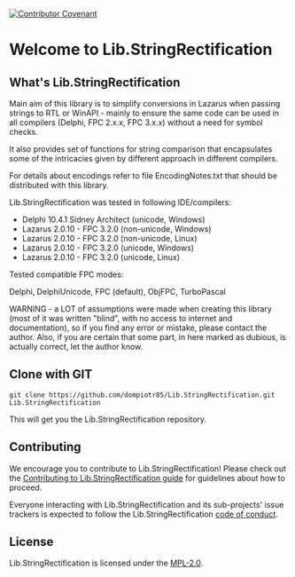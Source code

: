 [![Contributor Covenant](https://img.shields.io/badge/Contributor%20Covenant-v2.0%20adopted-ff69b4.svg)](code_of_conduct.md)

# Welcome to Lib.StringRectification

## What's Lib.StringRectification

Main aim of this library is to simplify conversions in Lazarus when passing strings to RTL
or WinAPI - mainly to ensure the same code can be used in all compilers (Delphi, FPC 2.x.x,
FPC 3.x.x) without a need for symbol checks.

It also provides set of functions for string comparison that encapsulates some of the
intricacies given by different approach in different compilers.

For details about encodings refer to file EncodingNotes.txt that should be distributed with
this library.

Lib.StringRectification was tested in following IDE/compilers:

- Delphi 10.4.1 Sidney Architect (unicode, Windows)
- Lazarus 2.0.10 - FPC 3.2.0 (non-unicode, Windows)
- Lazarus 2.0.10 - FPC 3.2.0 (non-unicode, Linux)
- Lazarus 2.0.10 - FPC 3.2.0 (unicode, Windows)
- Lazarus 2.0.10 - FPC 3.2.0 (unicode, Linux)

Tested compatible FPC modes:

Delphi, DelphiUnicode, FPC (default), ObjFPC, TurboPascal

WARNING - a LOT of assumptions were made when creating this library (most of it was written
"blind", with no access to internet and documentation), so if you find any error or mistake,
please contact the author.
Also, if you are certain that some part, in here marked as dubious, is actually correct,
let the author know.

## Clone with GIT

```
git clone https://github.com/dompiotr85/Lib.StringRectification.git Lib.StringRectification
```

This will get you the Lib.StringRectification repository.

## Contributing

We encourage you to contribute to Lib.StringRectification! Please check out the
[Contributing to Lib.StringRectification guide](./CONTRIBUTING.md) for guidelines
about how to proceed.

Everyone interacting with Lib.StringRectification and its sub-projects' issue
trackers is expected to follow the Lib.StringRectification
[code of conduct](./CODE_OF_CONDUCT.md).

## License

Lib.StringRectification is licensed under the [MPL-2.0](./LICENSE).
